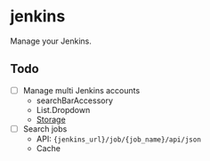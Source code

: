 # jenkins

Manage your Jenkins.

## Todo

- [ ] Manage multi Jenkins accounts
  - searchBarAccessory
  - List.Dropdown
  - [Storage](https://developers.raycast.com/api-reference/storage)
- [ ] Search jobs
  - API: `{jenkins_url}/job/{job_name}/api/json`
  - Cache
